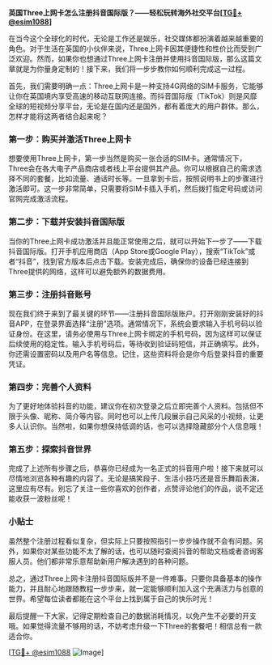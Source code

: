 **英国Three上网卡怎么注册抖音国际版？——轻松玩转海外社交平台[[TG💪+ @esim1088](https://t.me/s/esim1088)]**

在当今这个全球化的时代，无论是工作还是娱乐，社交媒体都扮演着越来越重要的角色。对于生活在英国的小伙伴来说，Three上网卡因其便捷性和性价比而受到广泛欢迎。然而，如果你也想通过Three上网卡注册并使用抖音国际版，那么这篇文章就是为你量身定制的！接下来，我们将一步步教你如何顺利完成这一过程。

首先，我们需要明确一点：Three上网卡是一种支持4G网络的SIM卡服务，它能够让你在英国境内享受高速的移动互联网连接。而抖音国际版（TikTok）则是风靡全球的短视频分享平台，无论是在国内还是国外，都有着庞大的用户群体。那么，怎样才能将这两者结合起来呢？

### 第一步：购买并激活Three上网卡

想要使用Three上网卡，第一步当然是购买一张合适的SIM卡。通常情况下，Three会在各大电子产品商店或者线上平台提供其产品。你可以根据自己的需求选择不同的套餐，比如流量、通话时长等。一旦拿到卡后，按照说明书上的步骤进行激活即可。这一步非常简单，只需要将SIM卡插入手机，然后拨打指定号码或访问官网完成激活流程。

### 第二步：下载并安装抖音国际版

当你的Three上网卡成功激活并且能正常使用之后，就可以开始下一步了——下载抖音国际版。打开手机应用商店（App Store或Google Play），搜索“TikTok”或者“抖音”，找到官方版本后点击下载。安装完成后，确保你的设备已经连接到Three提供的网络，这样可以避免额外的数据费用。

### 第三步：注册抖音账号

现在我们终于来到了最关键的环节——注册抖音国际版账户。打开刚刚安装好的抖音APP，在登录界面选择“注册”选项。通常情况下，系统会要求输入手机号码以验证身份。在这里，请务必使用与Three上网卡绑定的手机号码，因为这样可以保证后续使用的稳定性。输入手机号码后，等待收到验证码短信，并正确填写。此外，你还需设置密码以及用户名等信息。记住，这些资料将会是你今后登录抖音的重要凭证。

### 第四步：完善个人资料

为了更好地体验抖音的功能，建议你在初次登录之后立即完善个人资料。包括但不限于头像、昵称、简介等内容。同时也可以上传几段展示自己风采的小视频，让更多人认识你。当然啦，如果你想保持低调的话，也可以选择隐藏部分个人信息哦！

### 第五步：探索抖音世界

完成了上述所有步骤之后，恭喜你已经成为一名正式的抖音用户啦！接下来就可以尽情地浏览各种有趣的内容了。无论是搞笑段子、生活小技巧还是音乐舞蹈表演，这里应有尽有。别忘了关注一些你喜欢的创作者，点赞评论他们的作品，说不定还能收获一波粉丝呢！

### 小贴士

虽然整个注册过程看似复杂，但实际上只要按照指引一步步操作就不会有问题。另外，如果你对某些功能不太了解的话，也可以随时查阅抖音的帮助文档或者咨询客服人员。他们都非常乐意帮助新用户解决遇到的各种问题。

总之，通过Three上网卡注册抖音国际版并不是一件难事。只要你具备基本的操作能力，并且耐心地跟随教程一步步来，就一定能够顺利加入这个充满活力与创意的世界。希望每位读者都能在这个平台上找到属于自己的快乐时光！

最后提醒一下大家，记得定期检查自己的数据消耗情况，以免产生不必要的开支哦。如果觉得流量不够用的话，不妨考虑升级一下Three的套餐吧！相信总有一款适合你。

[[TG💪+ @esim1088](https://t.me/s/esim1088) ![Image](https://i.postimg.cc/4NQfJmqS/Snipaste-2025-05-13-00-14-12.png)]